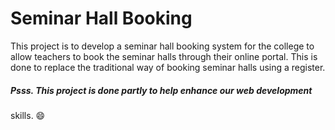 Seminar Hall Booking
====================

This project is to develop a seminar hall booking system for the college to
allow teachers to book the seminar halls through their online portal. This
is done to replace the traditional way of booking seminar halls using a
register.

##### Psss. This project is done partly to help enhance our web development
skills. :smile:
